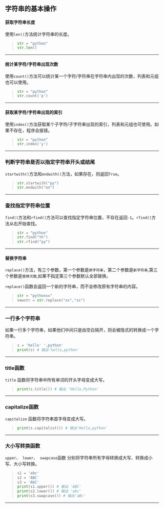## 字符串的基本操作

#### 获取字符串长度

使用`len()`方法统计字符串的长度。

> ```python
> str = "python"
> str.len()
> ```

***

#### 统计某字符/字符串出现次数

使用`count()`方法可以统计某一个字符/字符串在字符串内出现的次数，列表和元组也可以使用。

> ```python
> str = "python"
> str.count('p') 
> ```

***

#### 获取某字符/字符串出现的索引

使用`index()`方法获取某个子字符/子字符串出现的索引，列表和元组也可使用。如果不存在，程序会报错。

> ```python
> str = "python"
> str.index('y')
> ```

***

### 判断字符串是否以指定字符串开头或结尾

`startwith()`方法和`endwith()`方法，如果存在，则返回`True`。

> ```python
> str.startwith("py")
> str.endwith("on")
> ```

***

### 查找指定字符串位置

`find()`方法和`rfind()`方法可以查找指定字符串位置，不存在返回`-1`。`rfind()`方法从右开始查找。

> ```python
> str = "python"
> str.find("th")
> str.rfind("py")
> ```

***

#### 替换字符串

`replace()`方法，有三个参数，第一个参数是`原字符串`，第二个参数是`新字符串`,第三个参数是`替换次数`,如果不指定第三个参数默认全部替换。

`replace()`函数会返回一个新的字符串，而不会修改原有字符串的内容。

> ```python
> str = "pythonxx"
> newstr = str.replace("xx","ss")
> ```

***

### 一行多个字符串

如果一行多个字符串，如果他们中间只是由空白隔开，则会被隐式的转换成一个字符串。

> ```python
> s = 'hello' ',python'
> print(s) # 输出'hello,python'
> ```

***

### title函数

`title` 函数将字符串中所有单词的开头字母变成大写。

> ```python
> print(s.title()) # 输出 ‘Hello,Python'
> ```

***

### capitalize函数

`capitalize` 函数将字符串首字母变成大写。

> ```python
> print(s.capitalist()) # 输出'Hello,python'
> 
> ```

***

### 大小写转换函数

`upper`、` lower`、` swapcase`函数 分别将字符串所有字母转换成大写、转换成小写、大小写转换。

> ```python
> s1 = 'abc'
> s2 = 'ABC'
> s3 = 'AbC'
> print(s1.upper()) # 输出 'ABC'
> print(s2.lower()) # 输出 'abc'
> print(s3.swapcase()) # 输出'aBc'
> ```

***

